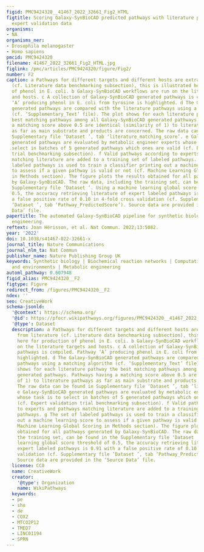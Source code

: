 ```yaml
---
figid: PMC9424320__41467_2022_32661_Fig2_HTML
figtitle: Scoring Galaxy-SynBioCAD predicted pathways with literature pathways and
  expert validation data
organisms:
- NA
organisms_ner:
- Drosophila melanogaster
- Homo sapiens
pmcid: PMC9424320
filename: 41467_2022_32661_Fig2_HTML.jpg
figlink: /pmc/articles/PMC9424320/figure/Fig2/
number: F2
caption: a Pathways for different targets and different hosts are extracted from literature
  (cf. Literature data benchmarking subsection), this is illustrated here for production
  of phenol in E. coli. b Galaxy-SynBioCAD workflows are run on the literature targets
  and hosts. c A collection of Galaxy-SynBioCAD generated pathways is compiled. Pathway
  ‘A’ producing phenol in E. coli from tyrosine is highlighted. d The Galaxy-SynBioCAD
  generated pathways are compared with the literature pathways using a matching algorithm
  (cf. ‘Supplementary_Text’ file). The plot shows for each literature pathway the
  best matching pathways among all Galaxy-SynBioCAD generated pathways. Pathways having
  a matching score above 0.5 are identical (similarity of 1) to literature pathways
  as far as main substrate and products are concerned. The raw data can be found in
  Supplementary file ‘Dataset ’, tab ‘literature_matching_score’. e Galaxy-SynBioCAD
  generated pathways are evaluated by metabolic engineer experts whose task is to
  select in batches of 5 generated pathways which ones are valid (cf. Expert validation
  trial benchmarking subsection). f Valid pathways according to experts and pathways
  matching literature are added to a training set of labeled pathways. g The set of
  labeled pathways is used to train a classifier printing out a machine learning score
  to assess if a given pathway is valid or not (cf. Machine Learning Global Scoring
  in Methods section). The figure plots the results obtained for all pathways generated
  by Galaxy-SynBioCAD. The raw data, including the training set, can be found in the
  Supplementary file ‘Dataset ’. Using a machine learning global score threshold of
  0.5, the accuracy retrieving literature of expert labeled pathways is 0.91 with
  a false positive rate of 0.10 in 4-fold cross validation (cf. Supplementary file
  ‘Dataset ’, tab ‘Pathway_PredictedScore’). Source data are provided in the ‘Source
  Data’ file.
papertitle: The automated Galaxy-SynBioCAD pipeline for synthetic biology design and
  engineering.
reftext: Joan Hérisson, et al. Nat Commun. 2022;13:5082.
year: '2022'
doi: 10.1038/s41467-022-32661-x
journal_title: Nature Communications
journal_nlm_ta: Nat Commun
publisher_name: Nature Publishing Group UK
keywords: Synthetic biology | Biochemical reaction networks | Computational platforms
  and environments | Metabolic engineering
automl_pathway: 0.607948
figid_alias: PMC9424320__F2
figtype: Figure
redirect_from: /figures/PMC9424320__F2
ndex: ''
seo: CreativeWork
schema-jsonld:
  '@context': https://schema.org/
  '@id': https://pfocr.wikipathways.org/figures/PMC9424320__41467_2022_32661_Fig2_HTML.html
  '@type': Dataset
  description: a Pathways for different targets and different hosts are extracted
    from literature (cf. Literature data benchmarking subsection), this is illustrated
    here for production of phenol in E. coli. b Galaxy-SynBioCAD workflows are run
    on the literature targets and hosts. c A collection of Galaxy-SynBioCAD generated
    pathways is compiled. Pathway ‘A’ producing phenol in E. coli from tyrosine is
    highlighted. d The Galaxy-SynBioCAD generated pathways are compared with the literature
    pathways using a matching algorithm (cf. ‘Supplementary_Text’ file). The plot
    shows for each literature pathway the best matching pathways among all Galaxy-SynBioCAD
    generated pathways. Pathways having a matching score above 0.5 are identical (similarity
    of 1) to literature pathways as far as main substrate and products are concerned.
    The raw data can be found in Supplementary file ‘Dataset ’, tab ‘literature_matching_score’.
    e Galaxy-SynBioCAD generated pathways are evaluated by metabolic engineer experts
    whose task is to select in batches of 5 generated pathways which ones are valid
    (cf. Expert validation trial benchmarking subsection). f Valid pathways according
    to experts and pathways matching literature are added to a training set of labeled
    pathways. g The set of labeled pathways is used to train a classifier printing
    out a machine learning score to assess if a given pathway is valid or not (cf.
    Machine Learning Global Scoring in Methods section). The figure plots the results
    obtained for all pathways generated by Galaxy-SynBioCAD. The raw data, including
    the training set, can be found in the Supplementary file ‘Dataset ’. Using a machine
    learning global score threshold of 0.5, the accuracy retrieving literature of
    expert labeled pathways is 0.91 with a false positive rate of 0.10 in 4-fold cross
    validation (cf. Supplementary file ‘Dataset ’, tab ‘Pathway_PredictedScore’).
    Source data are provided in the ‘Source Data’ file.
  license: CC0
  name: CreativeWork
  creator:
    '@type': Organization
    name: WikiPathways
  keywords:
  - pe
  - sho
  - de
  - COX2
  - MTCO2P12
  - TMED7
  - LINC01194
  - SPRN
---
```

